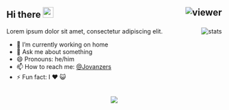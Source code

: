 ## Hi there <img src="https://media.giphy.com/media/hvRJCLFzcasrR4ia7z/giphy.gif" width="25px"> <img align="right" src="https://komarev.com/ghpvc/?username=jovanzers&style=flat&color=d83a7c&label=Views" alt="viewer" />

<img align="right" src="https://github-readme-stats.vercel.app/api?username=jovanzers&show_icons=true&theme=radical&include_all_commits=true&count_private=true" alt="stats" />

Lorem ipsum dolor sit amet, consectetur adipiscing elit.

- 🔭 I’m currently working on home
- 💬 Ask me about something
- 😄 Pronouns: he/him
- 📫 How to reach me: [@Jovanzers](https://twitter.com/jovanzers)
- ⚡ Fun fact: I ❤️ 😺 <br>&nbsp;

<p align="center">
  <a href="https://github.com/anuraghazra/github-readme-stats">
    <img src="https://github-readme-stats.vercel.app/api/top-langs/?username=jovanzers&layout=compact&theme=radical&card_width=800&langs_count=10" />
  </a>
<!-- <a href="https://github.com/jovanzers">
  <img height="180em" src="https://github-readme-stats.vercel.app/api?username=jovanzers&show_icons=true&theme=radical&include_all_commits=true&count_private=true" />
  <img height="180em" src="https://github-readme-stats.vercel.app/api/top-langs/?username=jovanzers&layout=compact&theme=radical" />
</a> -->
</p>
